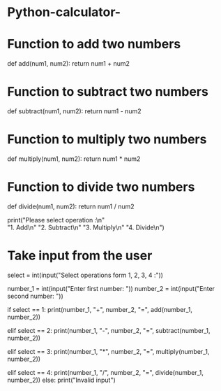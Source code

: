 # Python-calculator-
# Function to add two numbers
def add(num1, num2):
    return num1 + num2
 
# Function to subtract two numbers
def subtract(num1, num2):
    return num1 - num2
 
# Function to multiply two numbers
def multiply(num1, num2):
    return num1 * num2
 
# Function to divide two numbers
def divide(num1, num2):
    return num1 / num2
 
print("Please select operation :\n" \
        "1. Add\n" 
        "2. Subtract\n" 
        "3. Multiply\n" 
        "4. Divide\n")
 
 
# Take input from the user 
select = int(input("Select operations form 1, 2, 3, 4 :"))
 
number_1 = int(input("Enter first number: "))
number_2 = int(input("Enter second number: "))
 
if select == 1:
    print(number_1, "+", number_2, "=",
                    add(number_1, number_2))
 
elif select == 2:
    print(number_1, "-", number_2, "=",
                    subtract(number_1, number_2))
 
elif select == 3:
    print(number_1, "*", number_2, "=",
                    multiply(number_1, number_2))
 
elif select == 4:
    print(number_1, "/", number_2, "=",
                    divide(number_1, number_2))
else:
    print("Invalid input")
